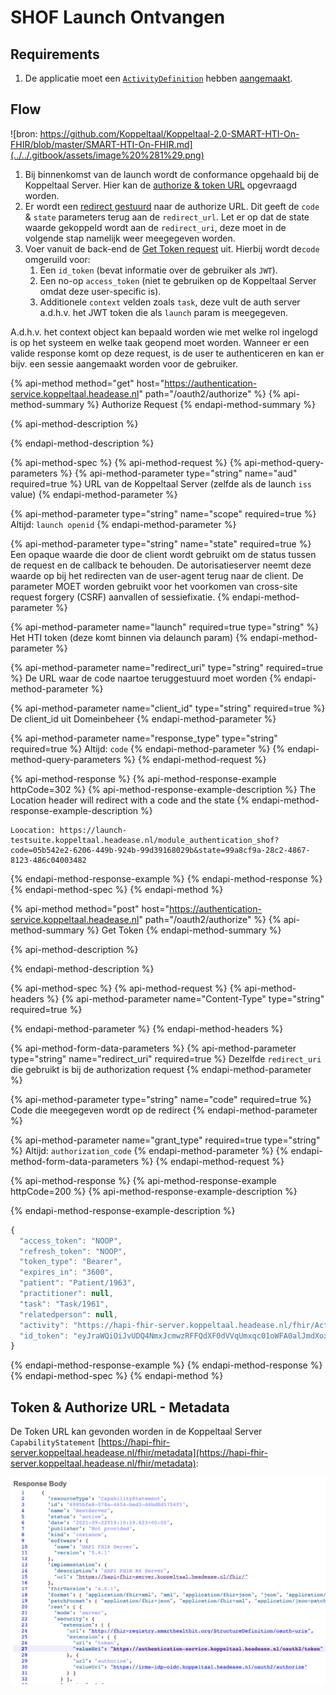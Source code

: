 # SHOF Launch Ontvangen

## Requirements

1. De applicatie moet een [`ActivityDefinition`](https://simplifier.net/koppeltaalv2.0/kt2activitydefinition) hebben [aangemaakt](../resources-managen/crud-operaties/resource-aanmaken.md).

## Flow

![bron: https://github.com/Koppeltaal/Koppeltaal-2.0-SMART-HTI-On-FHIR/blob/master/SMART-HTI-On-FHIR.md](../../.gitbook/assets/image%20%281%29.png)

1. Bij binnenkomst van de launch wordt de conformance opgehaald bij de Koppeltaal Server. Hier kan de [authorize & token URL](smart-hti-on-fhir-launch-ontvangen.md#token-and-authorize-url-metadata) opgevraagd worden.
2. Er wordt een [redirect gestuurd](smart-hti-on-fhir-launch-ontvangen.md#authorize-request) naar de authorize URL. Dit geeft de `code` & `state` parameters terug aan de `redirect_url`. Let er op dat de state waarde gekoppeld wordt aan de `redirect_uri`, deze moet in de volgende stap namelijk weer meegegeven worden.
3. Voer vanuit de back-end de [Get Token request](smart-hti-on-fhir-launch-ontvangen.md#get-token) uit. Hierbij wordt de`code` omgeruild voor:
   1. Een `id_token` \(bevat informatie  over de gebruiker als `JWT`\).
   2. Een no-op `access_token` \(niet te gebruiken op  de Koppeltaal Server omdat deze user-specific is\).
   3. Additionele `context` velden zoals `task`, deze vult de auth server a.d.h.v. het JWT token die als `launch` param is meegegeven.

A.d.h.v. het context object kan bepaald worden wie met welke rol ingelogd is op het systeem en welke taak geopend moet worden. Wanneer er een valide response komt op deze request, is de user te authenticeren en kan er bijv. een sessie aangemaakt worden voor de gebruiker.

{% api-method method="get" host="https://authentication-service.koppeltaal.headease.nl" path="/oauth2/authorize" %}
{% api-method-summary %}
Authorize Request
{% endapi-method-summary %}

{% api-method-description %}

{% endapi-method-description %}

{% api-method-spec %}
{% api-method-request %}
{% api-method-query-parameters %}
{% api-method-parameter type="string" name="aud" required=true %}
URL van de Koppeltaal Server \(zelfde als de launch `iss` value\)
{% endapi-method-parameter %}

{% api-method-parameter type="string" name="scope" required=true %}
Altijd: `launch openid`
{% endapi-method-parameter %}

{% api-method-parameter type="string" name="state" required=true %}
Een opaque waarde die door de client wordt gebruikt om de status tussen de request en de callback te behouden. De autorisatieserver neemt deze waarde op bij het redirecten van de user-agent terug naar de client. De parameter MOET worden gebruikt voor het voorkomen van cross-site request forgery \(CSRF\) aanvallen of sessiefixatie.
{% endapi-method-parameter %}

{% api-method-parameter name="launch" required=true type="string" %}
Het HTI token \(deze komt binnen via delaunch param\)
{% endapi-method-parameter %}

{% api-method-parameter name="redirect\_uri" type="string" required=true %}
De URL waar de code naartoe teruggestuurd moet worden
{% endapi-method-parameter %}

{% api-method-parameter name="client\_id" type="string" required=true %}
De client\_id uit Domeinbeheer
{% endapi-method-parameter %}

{% api-method-parameter name="response\_type" type="string" required=true %}
Altijd: `code`
{% endapi-method-parameter %}
{% endapi-method-query-parameters %}
{% endapi-method-request %}

{% api-method-response %}
{% api-method-response-example httpCode=302 %}
{% api-method-response-example-description %}
The Location header will redirect with a code and the state
{% endapi-method-response-example-description %}

```
Loocation: https://launch-testsuite.koppeltaal.headease.nl/module_authentication_shof?code=05b542e2-6206-449b-924b-99d39168029b&state=99a8cf9a-28c2-4867-8123-486c04003482
```
{% endapi-method-response-example %}
{% endapi-method-response %}
{% endapi-method-spec %}
{% endapi-method %}

{% api-method method="post" host="https://authentication-service.koppeltaal.headease.nl" path="/oauth2/authorize" %}
{% api-method-summary %}
Get Token
{% endapi-method-summary %}

{% api-method-description %}

{% endapi-method-description %}

{% api-method-spec %}
{% api-method-request %}
{% api-method-headers %}
{% api-method-parameter name="Content-Type" type="string" required=true %}

{% endapi-method-parameter %}
{% endapi-method-headers %}

{% api-method-form-data-parameters %}
{% api-method-parameter type="string" name="redirect\_uri" required=true %}
Dezelfde `redirect_uri` die gebruikt is bij de authorization request
{% endapi-method-parameter %}

{% api-method-parameter type="string" name="code" required=true %}
Code die meegegeven wordt op de redirect
{% endapi-method-parameter %}

{% api-method-parameter name="grant\_type" required=true type="string" %}
Altijd: `authorization_code`
{% endapi-method-parameter %}
{% endapi-method-form-data-parameters %}
{% endapi-method-request %}

{% api-method-response %}
{% api-method-response-example httpCode=200 %}
{% api-method-response-example-description %}

{% endapi-method-response-example-description %}

```javascript
{
  "access_token": "NOOP",
  "refresh_token": "NOOP",
  "token_type": "Bearer",
  "expires_in": "3600",
  "patient": "Patient/1963",
  "practitioner": null,
  "task": "Task/1961",
  "relatedperson": null,
  "activity": "https://hapi-fhir-server.koppeltaal.headease.nl/fhir/ActivityDefinition/1959",
  "id_token": "eyJraWQiOiJvUDQ4NmxJcmwzRFFQdXF0dVVqUmxqc01oWFA0alJmdXoxS19uX0dpQmRrIiwiYWxnIjoiUlM1MTIiLCJ0eXAiOiJKV1QifQ.eyJpc3MiOiJodHRwczovL2F1dGhlbnRpY2F0aW9uLXNlcnZpY2Uua29wcGVsdGFhbC5oZWFkZWFzZS5ubC8iLCJhdWQiOiJiMDJkNmVhNi1iMWEyLTRjZDQtODJmNS1iNjQyM2Q2NmE5ODgiLCJuYmYiOjE2MzI4MTMzNTAsImV4cCI6MTYzMjgxNjk1MCwibm9uY2UiOiJmNGMxODZlNy1jMzI2LTQxODAtYjFmMi1jYTllMWI4YTgyYWQiLCJzdWIiOiJQYXRpZW50LzE5NjMiLCJhenAiOiJiMDJkNmVhNi1iMWEyLTRjZDQtODJmNS1iNjQyM2Q2NmE5ODgifQ.UfBtTACLOhsCMr4Tlen3RUFek06WgWc-aaTPQzJzmHVGYBLY3CnJXTLI1FfCzp1ChM3vx-e2jbFCDHak6ennsuitki-1HnrZitTKpG8qKZK_f24gwVFM5LmzdUXtuTszJSeulpRG8zmNI96pqaIW4ru995LwhKLd-XSOY02BbAMo4XZ46ZW8DBXnhr32CI9TUza8NEQoxlQAF8EboUhro5vauPrjdshP3jQFUNSs5NceB4er3RnF10Zd6SiLFP-_c2ynaj_v87fJEgVGw63byYcKm6O3bTW2KsSz_YNYDYv8DWjYAp25P79e-Hlc3ERcybhLnLy0_-Rkvjk5P_240g"
}
```
{% endapi-method-response-example %}
{% endapi-method-response %}
{% endapi-method-spec %}
{% endapi-method %}

## Token & Authorize URL - Metadata

De Token URL kan gevonden worden in de Koppeltaal Server `CapabilityStatement` [https://hapi-fhir-server.koppeltaal.headease.nl/fhir/metadata](https://hapi-fhir-server.koppeltaal.headease.nl/fhir/metadata):

![](../../.gitbook/assets/screenshot-2021-09-22-at-21.11.54.png)

